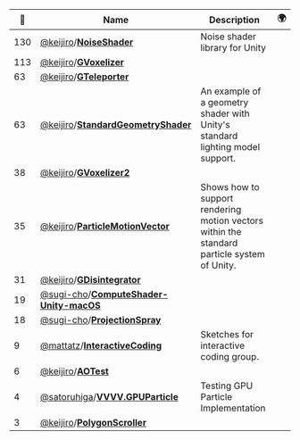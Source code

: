 |:star2: | Name | Description | 🌍|
|---|---|---|---|
|130|[@keijiro](https://github.com/keijiro)/[**NoiseShader**](https://github.com/keijiro/NoiseShader)|Noise shader library for Unity||
|113|[@keijiro](https://github.com/keijiro)/[**GVoxelizer**](https://github.com/keijiro/GVoxelizer)|||
|63|[@keijiro](https://github.com/keijiro)/[**GTeleporter**](https://github.com/keijiro/GTeleporter)|||
|63|[@keijiro](https://github.com/keijiro)/[**StandardGeometryShader**](https://github.com/keijiro/StandardGeometryShader)|An example of a geometry shader with Unity's standard lighting model support.||
|38|[@keijiro](https://github.com/keijiro)/[**GVoxelizer2**](https://github.com/keijiro/GVoxelizer2)|||
|35|[@keijiro](https://github.com/keijiro)/[**ParticleMotionVector**](https://github.com/keijiro/ParticleMotionVector)|Shows how to support rendering motion vectors within the standard particle system of Unity.||
|31|[@keijiro](https://github.com/keijiro)/[**GDisintegrator**](https://github.com/keijiro/GDisintegrator)|||
|19|[@sugi-cho](https://github.com/sugi-cho)/[**ComputeShader-Unity-macOS**](https://github.com/sugi-cho/ComputeShader-Unity-macOS)|||
|18|[@sugi-cho](https://github.com/sugi-cho)/[**ProjectionSpray**](https://github.com/sugi-cho/ProjectionSpray)|||
|9|[@mattatz](https://github.com/mattatz)/[**InteractiveCoding**](https://github.com/mattatz/InteractiveCoding)|Sketches for interactive coding group.||
|6|[@keijiro](https://github.com/keijiro)/[**AOTest**](https://github.com/keijiro/AOTest)|||
|4|[@satoruhiga](https://github.com/satoruhiga)/[**VVVV.GPUParticle**](https://github.com/satoruhiga/VVVV.GPUParticle)|Testing GPU Particle Implementation||
|3|[@keijiro](https://github.com/keijiro)/[**PolygonScroller**](https://github.com/keijiro/PolygonScroller)|||


